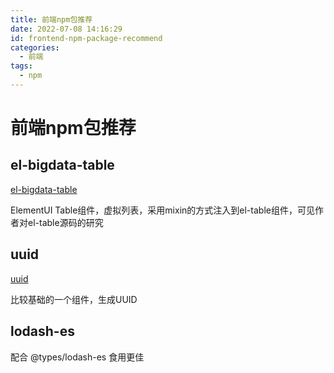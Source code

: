 ```yaml
---
title: 前端npm包推荐
date: 2022-07-08 14:16:29
id: frontend-npm-package-recommend
categories:
  - 前端
tags:
  - npm
---
```


# 前端npm包推荐

## el-bigdata-table

[el-bigdata-table](https://www.npmjs.com/package/el-bigdata-table)

ElementUI Table组件，虚拟列表，采用mixin的方式注入到el-table组件，可见作者对el-table源码的研究

## uuid

[uuid](https://www.npmjs.com/package/uuid)

比较基础的一个组件，生成UUID

## lodash-es

配合 @types/lodash-es 食用更佳
